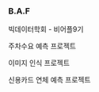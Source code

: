 ### B.A.F  
  
빅데이터학회 - 비어플9기  
   
<Project>  
주차수요 예측 프로젝트   
  
이미지 인식 프로젝트 

신용카드 연체 예측 프로젝트   

  
